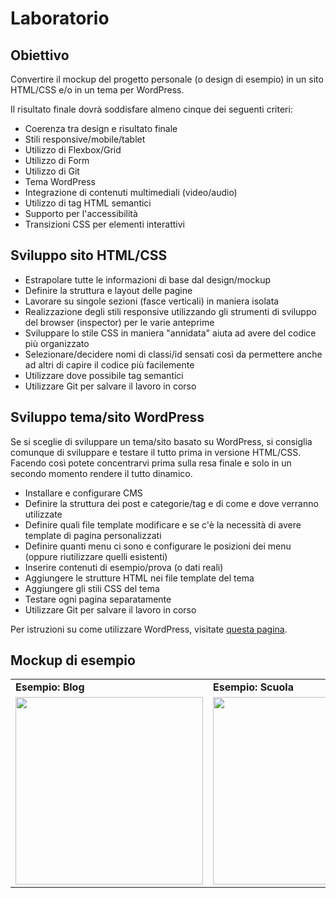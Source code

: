 # Laboratorio

## Obiettivo

Convertire il mockup del progetto personale (o design di esempio) in un sito HTML/CSS e/o in un tema per WordPress.

Il risultato finale dovrà soddisfare almeno cinque dei seguenti criteri:
* Coerenza tra design e risultato finale
* Stili responsive/mobile/tablet
* Utilizzo di Flexbox/Grid
* Utilizzo di Form
* Utilizzo di Git
* Tema WordPress
* Integrazione di contenuti multimediali (video/audio)
* Utilizzo di tag HTML semantici
* Supporto per l'accessibilità
* Transizioni CSS per elementi interattivi

## Sviluppo sito HTML/CSS

* Estrapolare tutte le informazioni di base dal design/mockup
* Definire la struttura e layout delle pagine
* Lavorare su singole sezioni (fasce verticali) in maniera isolata
* Realizzazione degli stili responsive utilizzando gli strumenti di sviluppo del browser (inspector) per le varie anteprime
* Sviluppare lo stile CSS in maniera "annidata" aiuta ad avere del codice più organizzato
* Selezionare/decidere nomi di classi/id sensati così da permettere anche ad altri di capire il codice più facilemente
* Utilizzare dove possibile tag semantici
* Utilizzare Git per salvare il lavoro in corso

## Sviluppo tema/sito WordPress

Se si sceglie di sviluppare un tema/sito basato su WordPress, si consiglia comunque di sviluppare e testare il tutto prima in versione HTML/CSS. Facendo così potete concentrarvi prima sulla resa finale e solo in un secondo momento rendere il tutto dinamico.

* Installare e configurare CMS
* Definire la struttura dei post e categorie/tag e di come e dove verranno utilizzate
* Definire quali file template modificare e se c'è la necessità di avere template di pagina personalizzati
* Definire quanti menu ci sono e configurare le posizioni dei menu (oppure riutilizzare quelli esistenti)
* Inserire contenuti di esempio/prova (o dati reali)
* Aggiungere le strutture HTML nei file template del tema
* Aggiungere gli stili CSS del tema
* Testare ogni pagina separatamente
* Utilizzare Git per salvare il lavoro in corso

Per istruzioni su come utilizzare WordPress, visitate [questa pagina](./wordpress.md).

## Mockup di esempio

<table width="100%">
    <tr>
        <td><strong>Esempio: Blog</strong></td>
        <td><strong>Esempio: Scuola</strong></td>
    </tr>
    <tr>
        <td valign="top">
            <a href="https://www.figma.com/community/file/1316488534907750818" target="_blank">
                <img src="https://s3-figma-hubfile-images-production.figma.com/hub/file/carousel/img/7678ccff68af6380e1fc1a095fb21a414fa399a6" width="300"/>
            </a>
        </td>
        <td valign="top">
            <a href="https://www.figma.com/community/file/1308633616415979699" target="_blank">
                <img src="https://s3-figma-hubfile-images-production.figma.com/hub/file/carousel/img/4c1e2149e0562f472faf03d3d1d3173f3a8b76bf" width="300"/>
            </a>
        </td>
    </tr>
</table>